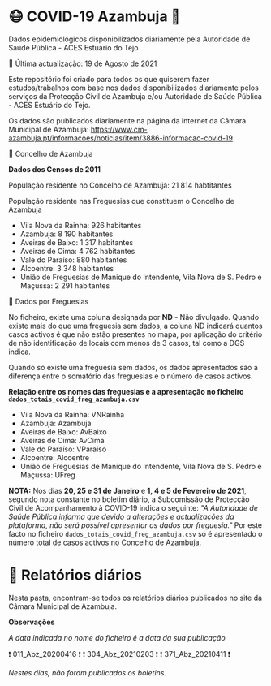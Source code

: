 # 😷️ COVID-19 Azambuja :microbe:
Dados epidemiológicos disponibilizados diariamente pela Autoridade de Saúde Pública - ACES Estuário do Tejo


📅️ Última actualização: 19 de Agosto de 2021


Este repositório foi criado para todos os que quiserem fazer estudos/trabalhos com base nos dados disponibilizados diariamente pelos serviços
da Protecção Civil de Azambuja e/ou Autoridade de Saúde Pública - ACES Estuário do Tejo.

Os dados são publicados diariamente na página da internet da Câmara Municipal de Azambuja: https://www.cm-azambuja.pt/informacoes/noticias/item/3886-informacao-covid-19

📝 Concelho de Azambuja

<b>Dados dos Censos de 2011</b>

População residente no Concelho de Azambuja: 21 814 habtitantes

População residente nas Freguesias que constituem o Concelho de Azambuja
<ul>
        <li>Vila Nova da Rainha: 926 habitantes</li>
        <li>Azambuja: 8 190 habitantes</li>
        <li>Aveiras de Baixo: 1 317 habitantes</li>
        <li>Aveiras de Cima: 4 762 habitantes</li>
        <li>Vale do Paraíso: 880 habitantes</li>
        <li>Alcoentre: 3 348 habitantes</li>
        <li>União de Freguesias de Manique do Intendente, Vila Nova de S. Pedro e Maçussa: 2 291 habitantes </li>
</ul>


📝 Dados por Freguesias

No ficheiro, existe uma coluna designada por <b>ND</b> - Não divulgado. 
Quando existe mais do que uma freguesia sem dados, a coluna ND indicará quantos casos activos é que não estão presentes no mapa, por aplicação do critério de não identificação de locais com menos de 3 casos, tal como a DGS indica.

Quando só existe uma freguesia sem dados, os dados apresentados são a diferença entre o somatório das freguesias e o número de casos activos.

<b>Relação entre os nomes das freguesias e a apresentação no ficheiro `dados_totais_covid_freg_azambuja.csv` </b>
<ul>
        <li>Vila Nova da Rainha: VNRainha</li>
        <li>Azambuja: Azambuja</li>
        <li>Aveiras de Baixo: AvBaixo</li>
        <li>Aveiras de Cima: AvCima</li>
        <li>Vale do Paraíso: VParaiso</li>
        <li>Alcoentre: Alcoentre</li>
        <li>União de Freguesias de Manique do Intendente, Vila Nova de S. Pedro e Maçussa: UFreg </li>
</ul>

<b>NOTA:</b>
Nos dias <b>20, 25 e 31 de Janeiro</b> e <b>1, 4 e 5 de Fevereiro de 2021</b>, segundo nota constante no boletim diário, a Subcomissão de Protecção Civil de Acompanhamento à COVID-19 indica o seguinte: <i>"A Autoridade de Saúde Pública informa que devido a alterações e actualizações da plataforma, não será possível apresentar os dados por freguesia."</i> Por este facto no ficheiro `dados_totais_covid_freg_azambuja.csv` só é apresentado o número total de casos activos no Concelho de Azambuja.

# :memo: Relatórios diários 

Nesta pasta, encontram-se todos os relatórios diários publicados no site da Câmara Municipal de Azambuja.


<b>Observações</b>

<i>A data indicada no nome do ficheiro é a data da sua publicação</i> 

:heavy_exclamation_mark: 011_Abz_20200416 :heavy_exclamation_mark: 
:heavy_exclamation_mark: 304_Abz_20210203 :heavy_exclamation_mark: 
:heavy_exclamation_mark: 371_Abz_20210411 :heavy_exclamation_mark: 

<i>Nestes dias, não foram publicados os boletins. </i>



